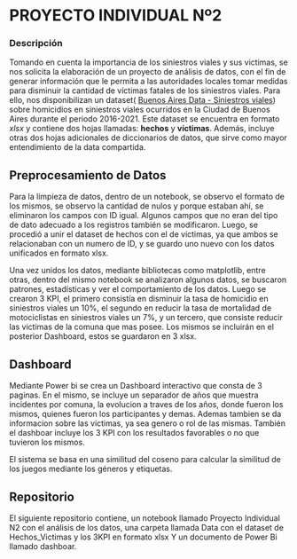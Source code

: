 #                       PROYECTO INDIVIDUAL Nº2



### Descripción

Tomando en cuenta la importancia de los siniestros viales y sus victimas, se nos solicita la elaboración de un proyecto de análisis de datos, con el fin de generar información que le permita a las autoridades locales tomar medidas para disminuir la cantidad de víctimas fatales de los siniestros viales. Para ello, nos disponibilizan un dataset( [Buenos Aires Data - Siniestros viales](https://data.buenosaires.gob.ar/dataset/victimas-siniestros-viales))  sobre homicidios en siniestros viales ocurridos en la Ciudad de Buenos Aires durante el periodo 2016-2021. Este dataset se encuentra en formato *xlsx* y contiene dos hojas llamadas: **hechos** y **víctimas**. Además,  incluye otras dos hojas adicionales de diccionarios de datos, que sirve como mayor entendimiento de la data compartida.

## Preprocesamiento de Datos

Para la limpieza de datos, dentro de un notebook, se observo el formato de los mismos, se observo la cantidad de nulos y porque estaban ahí, se eliminaron los campos con ID igual. Algunos campos que no eran del tipo de dato adecuado a los registros también se modificaron. Luego, se procedió a unir el dataset de hechos con el de victimas, ya que ambos se relacionaban con un numero de ID, y se guardo uno nuevo con los datos unificados en formato xlsx. 

Una vez unidos los datos, mediante bibliotecas como matplotlib, entre otras, dentro del mismo notebook  se analizaron algunos datos, se buscaron patrones, estadísticas y ver el comportamiento de los datos. Luego se crearon 3 KPI, el primero consistía en disminuir la tasa de homicidio en siniestros viales un 10%, el segundo en reducir la tasa de mortalidad de motociclistas en siniestros viales un 7%, y un tercero, que consiste reducir las victimas de la comuna que mas posee. Los mismos se incluirán en el posterior Dashboard, estos se guardaron en 3 xlsx.

## Dashboard

Mediante Power bi se crea un Dashboard interactivo que consta de 3 paginas. En el mismo, se incluye un separador de años que muestra incidentes por comuna, la evolucion a traves de los años, donde fueron los mismos, quienes fueron los participantes y demas. Ademas tambien se da informacion sobre las victimas, ya sea genero o rol de las mismas. También el dashboar incluye los 3 KPI con los resultados favorables o no que tuvieron los mismos.

El sistema se basa en una similitud del coseno para calcular la similitud de los juegos mediante los géneros y etiquetas.



## Repositorio

El siguiente repositorio contiene, un notebook llamado Proyecto Individual N2 con el análisis de los datos, una carpeta llamada Data con el dataset de Hechos_Victimas y los 3KPI en formato xlsx Y un documento de Power Bi llamado dashboar.  

